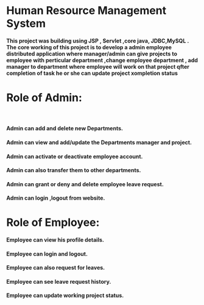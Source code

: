 # Human Resource Management System
<h4> This project was building using JSP , Servlet ,core java,
  JDBC,MySQL . The core working of this project is to develop a
   admin employee distributed application where manager/admin can give projects
   to employee with perticular department  ,change employee department , add manager to department where employee will work
  on that project qfter completion of task he or she can update 
  project xompletion status</h4>


<h1>Role of Admin:</h1> <br>
<h4>Admin can add and delete new Departments.</h4>
<h4>Admin can view and add/update the Departments manager and project.</h4>
<h4>Admin can activate or deactivate employee account.</h4>
<h4>Admin can also transfer them to other departments.</h4>
<h4>Admin can grant or deny and delete employee leave request.</h4>
<h4>Admin can login ,logout from website.</h4>

<h1> Role of Employee:</h1> 
<h4> Employee can view his profile details.</h4> 
<h4>Employee can login and logout. </h4>
<h4>Employee can also request for leaves. </h4>
<h4>Employee can see leave request history. </h4>
<h4>Employee can update working project status. </h4>
